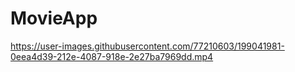 # MovieApp


https://user-images.githubusercontent.com/77210603/199041981-0eea4d39-212e-4087-918e-2e27ba7969dd.mp4

